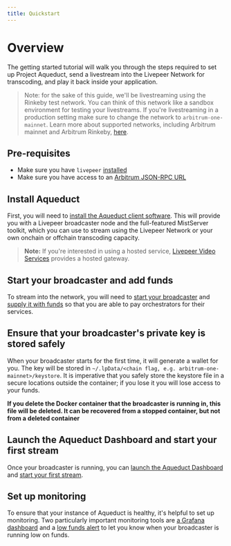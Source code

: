 ```yaml
---
title: Quickstart
---
```


# Overview

The getting started tutorial will walk you through the steps required to set up Project Aqueduct, send a
livestream into the Livepeer Network for transcoding, and play it back
inside your application.

> Note: for the sake of this guide, we'll be livestreaming using the Rinkeby
> test network. You can think of this network like a sandbox environment for
> testing your livestreams. If you're livestreaming in a production setting make
> sure to change the network to `arbitrum-one-mainnet`. Learn more about supported networks,
> including Arbitrum mainnet and Arbitrum Rinkeby,
> [here](/installation/connect-to-arbitrum#supported-networks).

## Pre-requisites

- Make sure you have `livepeer` [installed](/installation/install-livepeer/)
- Make sure you have access to an
  [Arbitrum JSON-RPC URL](/installation/connect-to-arbitrum)

## Install Aqueduct

First, you will need to [install the Aqueduct client software](/broadcasters/getting-started/install). This will provide you with a Livepeer broadcaster node and the full-featured MistServer toolkit, which you can use to stream using the Livepeer Network or your own onchain or offchain transcoding capacity.

> **Note:** If you're interested in using a hosted service, [Livepeer Video Services](https://livepeer.com) provides a hosted gateway.

## Start your broadcaster and add funds

To stream into the network, you will need to [start your broadcaster](/broadcasters/getting-started/run-broadcaster) and [supply it with funds](/broadcasters/getting-started/deposit-broadcasting-funds) so that you are able to pay orchestrators for their services.

## Ensure that your broadcaster's private key is stored safely

When your broadcaster starts for the first time, it will generate a wallet for you. The key will be stored in `~/.lpData/<chain flag, e.g. arbitrum-one-mainnet>/keystore`. It is imperative that you safely store the keystore file in a secure locations outside the container; if you lose it you will lose access to your funds.

**If you delete the Docker container that the broadcaster is running in, this file will be deleted. It can be recovered from a stopped container, but not from a deleted container** 


## Launch the Aqueduct Dashboard and start your first stream

Once your broadcaster is running, you can [launch the Aqueduct Dashboard](/broadcasters/getting-started/run-broadcaster#viewing-the-aqueduct-dashboard) and [start your first stream](/broadcasters/getting-started/create-livestream).

## Set up monitoring 

To ensure that your instance of Aqueduct is healthy, it's helpful to set up monitoring. Two particularly important monitoring tools are [a Grafana dashboard](/broadcasters/how-to-guides/managing-broadcasters/monitoring) and a [low funds alert](/broadcasters/how-to-guides/managing-broadcasters/low-funds-alert) to let you know when your broadcaster is running low on funds.


